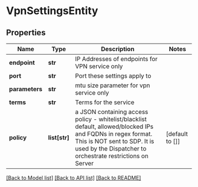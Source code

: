 # VpnSettingsEntity


## Properties
Name | Type | Description | Notes
------------ | ------------- | ------------- | -------------
**endpoint** | **str** | IP Addresses of endpoints for VPN service only | 
**port** | **str** | Port these settings apply to | 
**parameters** | **str** | mtu size parameter for vpn service only | 
**terms** | **str** | Terms for the service | 
**policy** | **list[str]** | a JSON containing access policy - whitelist/blacklist default, allowed/blocked IPs and FQDNs in regex format. This is NOT sent to SDP. It is used by the Dispatcher to orchestrate restrictions on Server | [default to []]

[[Back to Model list]](../README.md#documentation-for-models) [[Back to API list]](../README.md#documentation-for-api-endpoints) [[Back to README]](../README.md)


